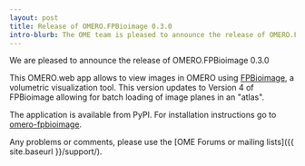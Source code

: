 ```yaml
---
layout: post
title: Release of OMERO.FPBioimage 0.3.0
intro-blurb: The OME team is pleased to announce the release of OMERO.FPBioimage 0.3.0
---
```


We are pleased to announce the release of OMERO.FPBioimage 0.3.0

This OMERO.web app allows to view images in OMERO using
[FPBioimage](http://fpb.ceb.cam.ac.uk/), a volumetric visualization tool.
This version updates to Version 4 of FPBioimage allowing for batch loading of image planes in an "atlas".

The application is available from PyPI.
For installation instructions go to [omero-fpbioimage](https://pypi.python.org/pypi/omero-fpbioimage).

Any problems or comments, please use the [OME Forums or mailing lists]({{ site.baseurl }}/support/).
